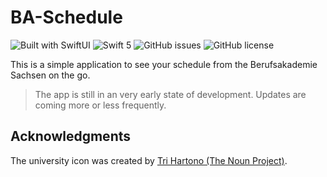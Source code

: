 # BA-Schedule

![Built with SwiftUI](https://img.shields.io/badge/built%20with-SwiftUI-orange)
![Swift 5](https://img.shields.io/badge/Swift-5-orange)
![GitHub issues](https://img.shields.io/github/issues/jns-rchtr/BA-schedule)
![GitHub license](https://img.shields.io/github/license/jns-rchtr/BA-schedule)

This is a simple application to see your schedule from the Berufsakademie Sachsen on the go. 

>The app is still in an very early state of development. Updates are coming more or less frequently.

## Acknowledgments

The university icon was created by [Tri Hartono (The Noun Project)](https://thenounproject.com/search/?q=university&i=3629446).